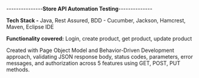 ---------------**Store API Automation Testing**--------------

**Tech Stack -** Java, Rest Assured, BDD - Cucumber, Jackson, Hamcrest, Maven, Eclipse IDE


**Functionality covered:** Login, create product, get product, update product

Created with Page Object Model and Behavior-Driven Development approach, validating JSON response body, status
codes, parameters, error messages, and authorization across 5 features using GET, POST, PUT methods.

